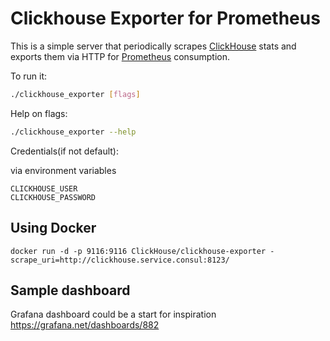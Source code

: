# Clickhouse Exporter for Prometheus

This is a simple server that periodically scrapes [ClickHouse](https://clickhouse.tech/) stats and exports them via HTTP for [Prometheus](https://prometheus.io/)
consumption.

To run it:

```bash
./clickhouse_exporter [flags]
```

Help on flags:
```bash
./clickhouse_exporter --help
```

Credentials(if not default):

via environment variables
```
CLICKHOUSE_USER
CLICKHOUSE_PASSWORD
```

## Using Docker

```
docker run -d -p 9116:9116 ClickHouse/clickhouse-exporter -scrape_uri=http://clickhouse.service.consul:8123/
```
## Sample dashboard
Grafana dashboard could be a start for inspiration https://grafana.net/dashboards/882
